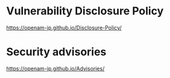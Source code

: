 # Vulnerability Disclosure Policy

https://openam-jp.github.io/Disclosure-Policy/


# Security advisories

https://openam-jp.github.io/Advisories/
